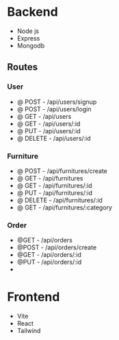# Backend
  - Node js
  - Express
  - Mongodb
  ## Routes
  ### User
  - @ POST - /api/users/signup
  - @ POST - /api/users/login 
  - @ GET - /api/users 
  - @ GET - /api/users/:id
  - @ PUT - /api/users/:id 
  - @ DELETE - /api/users/:id
  
  ### Furniture
  - @ POST - /api/furnitures/create
  - @ GET - /api/furnitures 
  - @ GET - /api/furnitures/:id
  - @ PUT - /api/furnitures/:id
  - @ DELETE - /api/furnitures/:id
  - @ GET - /api/furnitures/:category
  
  ### Order
  - @GET - /api/orders
  - @POST - /api/orders/create
  - @GET - /api/orders/:id
  - @PUT - /api/orders/:id
  - 
# Frontend
  - Vite
  - React
  - Tailwind

